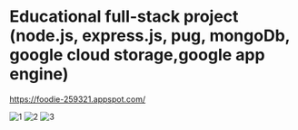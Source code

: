 # Educational full-stack project  (node.js, express.js, pug, mongoDb, google cloud storage,google app engine)

https://foodie-259321.appspot.com/

![1](https://user-images.githubusercontent.com/26602351/99373242-77e18680-28c1-11eb-8e9d-064a1f0f16ca.jpg)
![2](https://user-images.githubusercontent.com/26602351/99373240-7748f000-28c1-11eb-88ba-91691fcb03ec.jpg)
![3](https://user-images.githubusercontent.com/26602351/99373241-77e18680-28c1-11eb-9658-7e21db337f45.png)

